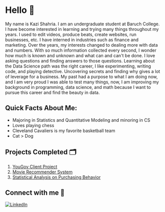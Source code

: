 # Hello 👋

My name is Kazi Shahria. I am an undergraduate student at Baruch College. I have become interested in learning and trying many things throughout my years. I used to edit videos, produce beats, create websites, run businesses, etc. I have interned in industries such as finance and marketing. Over the years, my interests changed to dealing more with data and numbers. With so much information collected every second, I wonder how much is known and unknown and what can and can't be done. I love asking questions and finding answers to those questions. Learning about the Data Science path was the right career, I like experimenting, writing code, and playing detective. Uncovering secrets and finding why gives a lot of leverage for a business. My past had a purpose to what I am doing now, and I am very proud I was able to test many things, now, I am improving my background in programming, data science, and math because I want to pursue this career and find the beauty in data.

## Quick Facts About Me:
- Majoring in Statistics and Quantitative Modeling and minoring in CS
- Loves playing chess
- Cleveland Cavaliers is my favorite basketball team
- Cat > Dog

## Projects Completed 🗂️
1. [YouGov Client Project](https://github.com/kaziis/yougov-client-project/blob/main/deck/Activation%20Deck.pdf)
2. [Movie Recommender System](https://github.com/kaziis/netflix-movie-recommender-system/blob/main/notebook/V1_MRS.ipynb)
3. [Statistical Analysis on Purchasing Behavior](https://github.com/kaziis/purchase-behavior-analysis/blob/main/doc/Research%20Paper.pdf)

## Connect with me 🔗
[![LinkedIn](https://img.shields.io/badge/LinkedIn-0A66C2?style=for-the-badge&logo=linkedin&logoColor=white)](https://www.linkedin.com/in/kazishahria/)
